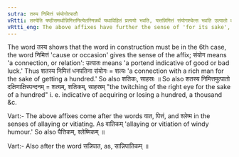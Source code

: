 ```yaml
---
sutra: तस्य निमित्तं संयोगोत्पातौ
vRtti: तस्येति षष्ठीसमर्थान्निमित्तमित्येतस्मिन्नर्थे यथाविहितं प्रत्ययो भवति, यत्तन्निमित्तं संयोगश्चेत्स भवति उत्पातो वा ॥
vRtti_eng: The above affixes have further the sense of 'for its sake', when the meaning is a relation or an unwanted appearance.
---
```

The word तस्य shows that the word in construction must be in the 6th case, the word निमित्तं 'cause or occasion' gives the sense of the affix; संयोग means 'a connection, or relation': उत्पातः means 'a portend indicative of good or bad luck.' Thus शतस्य निमित्तं धनपतिना संयोगः = शत्यः 'a connection with a rich man for the sake of getting a hundred.' So also शतिकः, साहस्रः ॥ So also शतस्य निमित्तमुत्पातो दक्षिणाक्षिस्पन्दनम् = शत्यम्, शतिकम्, साहस्रम् "the twitching of the right eye for the sake of a hundred" i. e. indicative of acquiring or losing a hundred, a thousand &c.

Vart:- The above affixes come after the words वात, पित्तं, and श्लेष्म in the senses of allaying or vitiating. As वातिकम् 'allaying or vitiation of windy humour.' So also पैत्तिकम्, श्लेष्मिकम् ॥

Vart:- Also after the word सन्निपात, as, सान्निपातिकम् ॥
